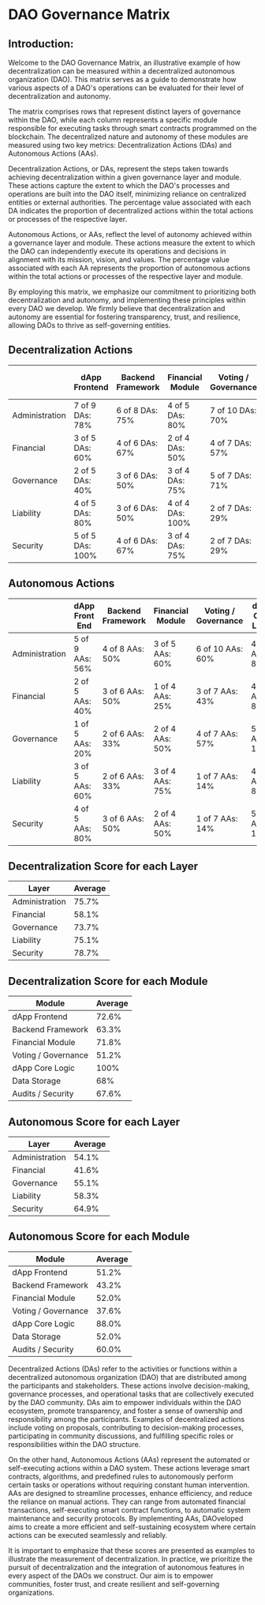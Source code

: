 # DAO Governance Matrix

## Introduction:

Welcome to the DAO Governance Matrix, an illustrative example of how decentralization can be measured within a decentralized autonomous organization (DAO). This matrix serves as a guide to demonstrate how various aspects of a DAO's operations can be evaluated for their level of decentralization and autonomy.

The matrix comprises rows that represent distinct layers of governance within the DAO, while each column represents a specific module responsible for executing tasks through smart contracts programmed on the blockchain. The decentralized nature and autonomy of these modules are measured using two key metrics: Decentralization Actions (DAs) and Autonomous Actions (AAs).

Decentralization Actions, or DAs, represent the steps taken towards achieving decentralization within a given governance layer and module. These actions capture the extent to which the DAO's processes and operations are built into the DAO itself, minimizing reliance on centralized entities or external authorities. The percentage value associated with each DA indicates the proportion of decentralized actions within the total actions or processes of the respective layer.

Autonomous Actions, or AAs, reflect the level of autonomy achieved within a governance layer and module. These actions measure the extent to which the DAO can independently execute its operations and decisions in alignment with its mission, vision, and values. The percentage value associated with each AA represents the proportion of autonomous actions within the total actions or processes of the respective layer and module.

By employing this matrix, we emphasize our commitment to prioritizing both decentralization and autonomy, and implementing these principles within every DAO we develop. We firmly believe that decentralization and autonomy are essential for fostering transparency, trust, and resilience, allowing DAOs to thrive as self-governing entities.

## Decentralization Actions

|                  |   dApp Frontend  | Backend Framework  |  Financial Module  | Voting / Governance |  dApp Core Logic  |    Data Storage    |  Audits / Security  |
|------------------|-------------------|--------------------|--------------------|---------------------|-------------------|--------------------|---------------------|
| Administration   |  7 of 9 DAs: 78%  |   6 of 8 DAs: 75%  |  4 of 5 DAs: 80%   |  7 of 10 DAs: 70%   |  5 of 5 DAs: 100% |   3 of 5 DAs: 60%  |  2 of 3 DAs: 67%    |
| Financial        |  3 of 5 DAs: 60%  |  4 of 6 DAs: 67%   |  2 of 4 DAs: 50%   |  4 of 7 DAs: 57%    |  5 of 5 DAs: 100% |   2 of 5 DAs: 40%  |  1 of 3 DAs: 33%    |
| Governance       |  2 of 5 DAs: 40%  |  3 of 6 DAs: 50%   |  3 of 4 DAs: 75%   |  5 of 7 DAs: 71%    |  5 of 5 DAs: 100% |   4 of 5 DAs: 80%  |  3 of 3 DAs: 100%   |
| Liability        |  4 of 5 DAs: 80%  |  3 of 6 DAs: 50%   |  4 of 4 DAs: 100%  |  2 of 7 DAs: 29%    |  5 of 5 DAs: 100% |   5 of 5 DAs: 100% |  2 of 3 DAs: 67%    |
| Security         |  5 of 5 DAs: 100% |  4 of 6 DAs: 67%   |  3 of 4 DAs: 75%   |  2 of 7 DAs: 29%    |  5 of 5 DAs: 100% |   4 of 5 DAs: 80%  |  3 of 3 DAs: 100%   |


## Autonomous Actions
|                  |   dApp Front End  | Backend Framework  |  Financial Module  | Voting / Governance |  dApp Core Logic  |    Data Storage    |  Audits / Security  |
|------------------|-------------------|--------------------|--------------------|---------------------|-------------------|--------------------|---------------------|
| Administration   |  5 of 9 AAs: 56%  |  4 of 8 AAs: 50%   |  3 of 5 AAs: 60%   |  6 of 10 AAs: 60%   |  4 of 5 AAs: 80%  |   2 of 5 AAs: 40%  |  1 of 3 AAs: 33%    |
| Financial        |  2 of 5 AAs: 40%  |  3 of 6 AAs: 50%   |  1 of 4 AAs: 25%   |  3 of 7 AAs: 43%    |  4 of 5 AAs: 80%  |   1 of 5 AAs: 20%  |  1 of 3 AAs: 33%    |
| Governance       |  1 of 5 AAs: 20%  |  2 of 6 AAs: 33%   |  2 of 4 AAs: 50%   |  4 of 7 AAs: 57%    |  5 of 5 AAs: 100% |   3 of 5 AAs: 60%  |  2 of 3 AAs: 67%    |
| Liability        |  3 of 5 AAs: 60%  |  2 of 6 AAs: 33%   |  3 of 4 AAs: 75%   |  1 of 7 AAs: 14%    |  4 of 5 AAs: 80%  |   4 of 5 AAs: 80%  |  2 of 3 AAs: 67%    |
| Security         |  4 of 5 AAs: 80%  |  3 of 6 AAs: 50%   |  2 of 4 AAs: 50%   |  1 of 7 AAs: 14%    |  5 of 5 AAs: 100% |   3 of 5 AAs: 60%  |  3 of 3 AAs: 100%   |


## Decentralization Score for each Layer


|   Layer        | Average |
|--------------  |---------|
| Administration |  75.7%  |
| Financial      |  58.1%  |
| Governance     |  73.7%  |
| Liability      |  75.1%  |
| Security       |  78.7%  |


## Decentralization Score for each Module


|   Module            | Average |
|---------------------|---------|
| dApp Frontend       |  72.6%  |
| Backend Framework   |  63.3%  |
| Financial Module    |  71.8%  |
| Voting / Governance |  51.2%  |
| dApp Core Logic     |  100%   |
| Data Storage        |   68%   |
| Audits / Security   |  67.6%  |


## Autonomous Score for each Layer


|   Layer        | Average |
|--------------  |---------|
| Administration |  54.1%  |
| Financial      |  41.6%  |
| Governance     |  55.1%  |
| Liability      |  58.3%  |
| Security       |  64.9%  |


## Autonomous Score for each Module

|   Module            | Average |
|---------------------|---------|
| dApp Frontend       |  51.2%  |
| Backend Framework   |  43.2%  |
| Financial Module    |  52.0%  |
| Voting / Governance |  37.6%  |
| dApp Core Logic     |  88.0%  |
| Data Storage        |  52.0%  |
| Audits / Security   |  60.0%  |


Decentralized Actions (DAs) refer to the activities or functions within a decentralized autonomous organization (DAO) that are distributed among the participants and stakeholders. These actions involve decision-making, governance processes, and operational tasks that are collectively executed by the DAO community. DAs aim to empower individuals within the DAO ecosystem, promote transparency, and foster a sense of ownership and responsibility among the participants. Examples of decentralized actions include voting on proposals, contributing to decision-making processes, participating in community discussions, and fulfilling specific roles or responsibilities within the DAO structure.

On the other hand, Autonomous Actions (AAs) represent the automated or self-executing actions within a DAO system. These actions leverage smart contracts, algorithms, and predefined rules to autonomously perform certain tasks or operations without requiring constant human intervention. AAs are designed to streamline processes, enhance efficiency, and reduce the reliance on manual actions. They can range from automated financial transactions, self-executing smart contract functions, to automatic system maintenance and security protocols. By implementing AAs, DAOveloped aims to create a more efficient and self-sustaining ecosystem where certain actions can be executed seamlessly and reliably.

It is important to emphasize that these scores are presented as examples to illustrate the measurement of decentralization. In practice, we prioritize
the pursuit of decentralization and the integration of autonomous features in every aspect of the DAOs we construct. Our aim is to empower communities, 
foster trust, and create resilient and self-governing organizations.


